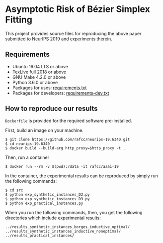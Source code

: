 # Asymptotic Risk of Bézier Simplex Fitting
This project provides source files for reproducing the above paper submitted to NeurIPS 2019 and experiments therein.

## Requirements
- Ubuntu 16.04 LTS or above
- TexLive full 2018 or above
- GNU Make 4.2.0 or above
- Python 3.6.0 or above
- Packages for uses: [requirements.txt](requirements.txt)
- Packages for developers: [requirements-dev.txt](requirements-dev.txt)


## How to reproduce our results
`Dockerfile` is provided for the required software pre-installed.

First, build an image on your machine.

```
$ git clone https://github.com/rafcc/neurips-19.6340.git
$ cd neurips-19.6340
$ docker build --build-arg http_proxy=$http_proxy -t .
```

Then, run a container

```
$ docker run --rm -v $(pwd):/data -it rafcc/aaai-19
```

In the container, the experimental results can be reproduced by simply run the following commands:

```
$ cd src
$ python exp_synthetic_instances_D2.py
$ python exp_synthetic_instances_D3.py
$ python exp_practical_instances.py
```

When you run the following commands, then, you get the following directories which include experimental results:

```
../results_synthetic_instances_borges_inductive_optimal/
../results_synthetic_instances_inductive_nonoptimal/
../results_practical_instances/
```
